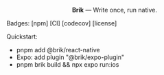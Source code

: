 <p align="center"><strong>Brik</strong> — Write once, run native.</p>

Badges: [npm] [CI] [codecov] [license]

Quickstart:
- pnpm add @brik/react-native
- Expo: add plugin "@brik/expo-plugin"
- pnpm brik build && npx expo run:ios






